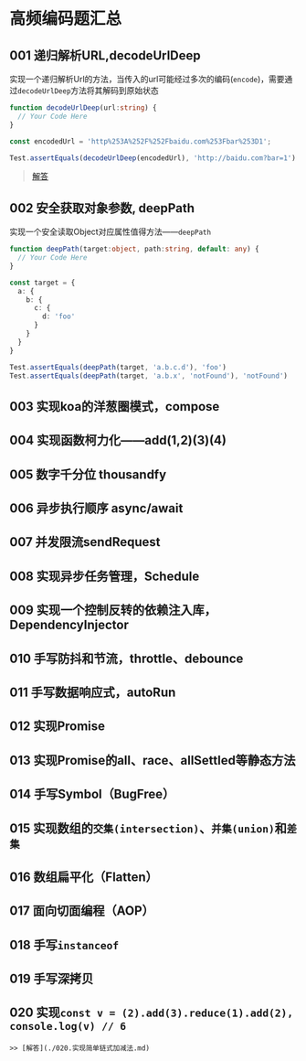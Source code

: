 # 高频编码题汇总

## 001 递归解析URL,decodeUrlDeep
 
实现一个递归解析Url的方法，当传入的url可能经过多次的编码(`encode`)，需要通过`decodeUrlDeep`方法将其解码到原始状态
```typescript
function decodeUrlDeep(url:string) {
  // Your Code Here  
}

const encodedUrl = 'http%253A%252F%252Fbaidu.com%253Fbar%253D1';

Test.assertEquals(decodeUrlDeep(encodedUrl), 'http://baidu.com?bar=1')
```
 
> [解答](./001.decodeUrlDeep.md)


## 002 安全获取对象参数, deepPath

实现一个安全读取Object对应属性值得方法——`deepPath`

```typescript
function deepPath(target:object, path:string, default: any) {
  // Your Code Here  
}

const target = {
  a: {
    b: {
      c: {
        d: 'foo'
      } 
    }
  }
}

Test.assertEquals(deepPath(target, 'a.b.c.d'), 'foo')
Test.assertEquals(deepPath(target, 'a.b.x', 'notFound'), 'notFound')
```
 
## 003 实现koa的洋葱圈模式，compose
 
## 004 实现函数柯力化——add(1,2)(3)(4)
 
## 005 数字千分位 thousandfy
 
## 006 异步执行顺序 async/await
 
## 007 并发限流sendRequest
 
## 008 实现异步任务管理，Schedule
 
## 009 实现一个控制反转的依赖注入库，DependencyInjector

## 010 手写防抖和节流，throttle、debounce
 
## 011 手写数据响应式，autoRun

## 012 实现Promise
 
## 013 实现Promise的all、race、allSettled等静态方法
 
## 014 手写Symbol（BugFree）

## 015 实现数组的`交集(intersection)`、`并集(union)`和`差集`
 
## 016 数组扁平化（Flatten）

## 017 面向切面编程（AOP）

## 018 手写`instanceof`

## 019 手写深拷贝

## 020 实现`const v = (2).add(3).reduce(1).add(2), console.log(v) // 6`

    >> [解答](./020.实现简单链式加减法.md)
